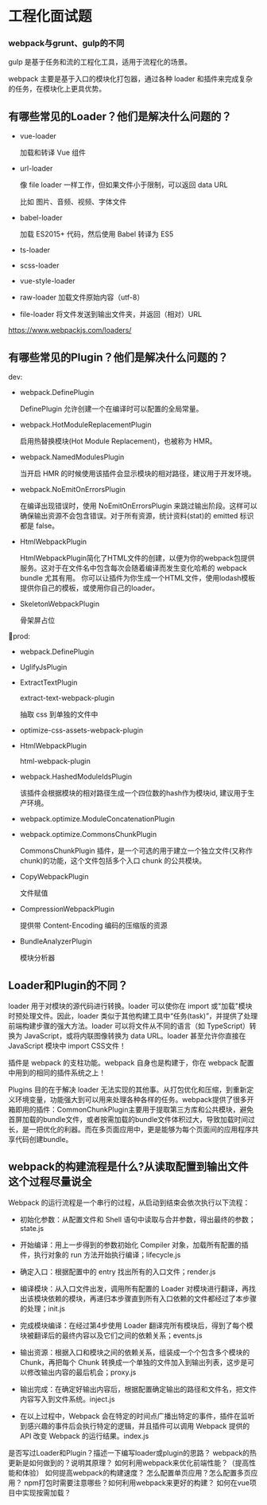 # 工程化面试题

### webpack与grunt、gulp的不同

gulp 是基于任务和流的工程化工具，适用于流程化的场景。

webpack 主要是基于入口的模块化打包器，通过各种 loader 和插件来完成复杂的任务，在模块化上更具优势。

## 有哪些常见的Loader？他们是解决什么问题的？

* vue-loader

  加载和转译 Vue 组件

* url-loader

  像 file loader 一样工作，但如果文件小于限制，可以返回 data URL

  比如 图片、音频、视频、字体文件

* babel-loader

  加载 ES2015+ 代码，然后使用 Babel 转译为 ES5

* ts-loader

* scss-loader

* vue-style-loader

* raw-loader 加载文件原始内容（utf-8）

* file-loader 将文件发送到输出文件夹，并返回（相对）URL

https://www.webpackjs.com/loaders/

## 有哪些常见的Plugin？他们是解决什么问题的？

dev:

* webpack.DefinePlugin

  DefinePlugin 允许创建一个在编译时可以配置的全局常量。

* webpack.HotModuleReplacementPlugin

  启用热替换模块(Hot Module Replacement)，也被称为 HMR。

* webpack.NamedModulesPlugin

  当开启 HMR 的时候使用该插件会显示模块的相对路径，建议用于开发环境。

* webpack.NoEmitOnErrorsPlugin

  在编译出现错误时，使用 NoEmitOnErrorsPlugin 来跳过输出阶段。这样可以确保输出资源不会包含错误。对于所有资源，统计资料(stat)的 emitted 标识都是 false。

* HtmlWebpackPlugin

  HtmlWebpackPlugin简化了HTML文件的创建，以便为你的webpack包提供服务。这对于在文件名中包含每次会随着编译而发生变化哈希的 webpack bundle 尤其有用。 你可以让插件为你生成一个HTML文件，使用lodash模板提供你自己的模板，或使用你自己的loader。

* SkeletonWebpackPlugin

  骨架屏占位

prod:

* webpack.DefinePlugin

* UglifyJsPlugin

* ExtractTextPlugin

  extract-text-webpack-plugin

  抽取 css 到单独的文件中

* optimize-css-assets-webpack-plugin

* HtmlWebpackPlugin

  html-webpack-plugin

* webpack.HashedModuleIdsPlugin

  该插件会根据模块的相对路径生成一个四位数的hash作为模块id, 建议用于生产环境。

* webpack.optimize.ModuleConcatenationPlugin

* webpack.optimize.CommonsChunkPlugin

  CommonsChunkPlugin 插件，是一个可选的用于建立一个独立文件(又称作 chunk)的功能，这个文件包括多个入口 chunk 的公共模块。

* CopyWebpackPlugin

  文件赋值

* CompressionWebpackPlugin

  提供带 Content-Encoding 编码的压缩版的资源

* BundleAnalyzerPlugin

  模块分析器

## Loader和Plugin的不同？

loader 用于对模块的源代码进行转换。loader 可以使你在 import 或"加载"模块时预处理文件。因此，loader 类似于其他构建工具中“任务(task)”，并提供了处理前端构建步骤的强大方法。loader 可以将文件从不同的语言（如 TypeScript）转换为 JavaScript，或将内联图像转换为 data URL。loader 甚至允许你直接在 JavaScript 模块中 import CSS文件！

插件是 webpack 的支柱功能。webpack 自身也是构建于，你在 webpack 配置中用到的相同的插件系统之上！

Plugins 目的在于解决 loader 无法实现的其他事。从打包优化和压缩，到重新定义环境变量，功能强大到可以用来处理各种各样的任务。webpack提供了很多开箱即用的插件：CommonChunkPlugin主要用于提取第三方库和公共模块，避免首屏加载的bundle文件，或者按需加载的bundle文件体积过大，导致加载时间过长，是一把优化的利器。而在多页面应用中，更是能够为每个页面间的应用程序共享代码创建bundle。


## webpack的构建流程是什么?从读取配置到输出文件这个过程尽量说全
Webpack 的运行流程是一个串行的过程，从启动到结束会依次执行以下流程：


* 初始化参数：从配置文件和 Shell 语句中读取与合并参数，得出最终的参数；state.js

* 开始编译：用上一步得到的参数初始化 Compiler 对象，加载所有配置的插件，执行对象的 run 方法开始执行编译；lifecycle.js

* 确定入口：根据配置中的 entry 找出所有的入口文件；render.js

* 编译模块：从入口文件出发，调用所有配置的 Loader 对模块进行翻译，再找出该模块依赖的模块，再递归本步骤直到所有入口依赖的文件都经过了本步骤的处理；init.js

* 完成模块编译：在经过第4步使用 Loader 翻译完所有模块后，得到了每个模块被翻译后的最终内容以及它们之间的依赖关系；events.js

* 输出资源：根据入口和模块之间的依赖关系，组装成一个个包含多个模块的 Chunk，再把每个 Chunk 转换成一个单独的文件加入到输出列表，这步是可以修改输出内容的最后机会；proxy.js

* 输出完成：在确定好输出内容后，根据配置确定输出的路径和文件名，把文件内容写入到文件系统。inject.js

* 在以上过程中，Webpack 会在特定的时间点广播出特定的事件，插件在监听到感兴趣的事件后会执行特定的逻辑，并且插件可以调用 Webpack 提供的 API 改变 Webpack 的运行结果。index.js


是否写过Loader和Plugin？描述一下编写loader或plugin的思路？
webpack的热更新是如何做到的？说明其原理？
如何利用webpack来优化前端性能？（提高性能和体验）
如何提高webpack的构建速度？
怎么配置单页应用？怎么配置多页应用？
npm打包时需要注意哪些？如何利用webpack来更好的构建？
如何在vue项目中实现按需加载？